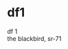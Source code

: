 # df1
df 1                                                                                         
the blackbird, sr-71
